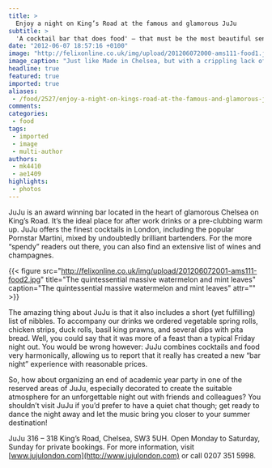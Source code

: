 ```yaml
---
title: >
  Enjoy a night on King’s Road at the famous and glamorous JuJu
subtitle: >
  'A cocktail bar that does food' – that must be the most beautiful sentence in the English language.
date: "2012-06-07 18:57:16 +0100"
image: "http://felixonline.co.uk/img/upload/201206072000-ams111-food1.jpg"
image_caption: "Just like Made in Chelsea, but with a crippling lack of Francis Boulle"
headline: true
featured: true
imported: true
aliases:
 - /food/2527/enjoy-a-night-on-kings-road-at-the-famous-and-glamorous-juju
comments:
categories:
 - food
tags:
 - imported
 - image
 - multi-author
authors:
 - mk4410
 - ae1409
highlights:
 - photos
---
```


JuJu is an award winning bar located in the heart of glamorous Chelsea on King’s Road. It’s the ideal place for after work drinks or a pre-clubbing warm up. JuJu offers the finest cocktails in London, including the popular Pornstar Martini, mixed by undoubtedly brilliant bartenders. For the more “spendy” readers out there, you can also find an extensive list of wines and champagnes.

{{< figure src="http://felixonline.co.uk/img/upload/201206072001-ams111-food2.jpg" title="The quintessential massive watermelon and mint leaves" caption="The quintessential massive watermelon and mint leaves" attr="" >}}

The amazing thing about JuJu is that it also includes a short (yet fulfilling) list of nibbles. To accompany our drinks we ordered vegetable spring rolls, chicken strips, duck rolls, basil king prawns, and several dips with pita bread. Well, you could say that it was more of a feast than a typical Friday night out. You would be wrong however: JuJu combines cocktails and food very harmonically, allowing us to report that it really has created a new “bar night” experience with reasonable prices.

So, how about organizing an end of academic year party in one of the reserved areas of JuJu, especially decorated to create the suitable atmosphere for an unforgettable night out with friends and colleagues? You shouldn’t visit JuJu if you’d prefer to have a quiet chat though; get ready to dance the night away and let the music bring you closer to your summer destination!

JuJu 316 – 318 King’s Road, Chelsea, SW3 5UH. Open Monday to Saturday, Sunday for private bookings. For more information, visit [www.jujulondon.com](http://www.jujulondon.com) or call 0207 351 5998.

